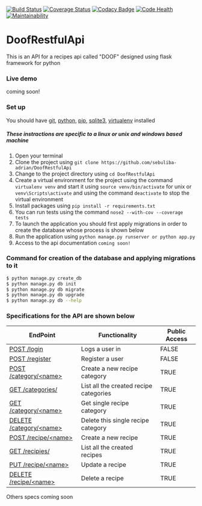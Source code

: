 [![Build Status](https://travis-ci.org/Sebuliba-Adrian/DoofRestfulApi.svg?branch=master)](https://travis-ci.org/Sebuliba-Adrian/DoofRestfulApi?branch=master)
[![Coverage Status](https://coveralls.io/repos/github/Sebuliba-Adrian/DoofRestfulApi/badge.svg?branch=master)](https://coveralls.io/github/Sebuliba-Adrian/DoofRestfulApi?branch=master)
[![Codacy Badge](https://api.codacy.com/project/badge/Grade/ed3fb4470ef140e68783a24de2d426ae)](https://www.codacy.com/app/Sebuliba-Adrian/DoofRestfulApi?utm_source=github.com&amp;utm_medium=referral&amp;utm_content=Sebuliba-Adrian/DoofRestfulApi&amp;utm_campaign=Badge_Grade)
[![Code Health](https://landscape.io/github/Sebuliba-Adrian/DoofRestfulApi/master/landscape.svg?style=flat)](https://landscape.io/github/Sebuliba-Adrian/DoofRestfulApi/master)
[![Maintainability](https://api.codeclimate.com/v1/badges/e2975d655ca0fb0fc8be/maintainability)](https://codeclimate.com/github/Sebuliba-Adrian/DoofRestfulApi/maintainability)

# DoofRestfulApi

This is an API for a recipes api called "DOOF" designed using flask framework for python

### Live demo
coming soon!

### Set up
You should have [git](https://git-scm.com/), [python](https://docs.python.org/), [pip](https://pypi.python.org/pypi/pip), [sqlite3](https://www.sqlite.org/), [virtualenv](https://virtualenv.pypa.io/en/stable/) installed
##### These instractions are specific to a linux or unix and windows based machine
1. Open your terminal
2. Clone the project using `git clone https://github.com/sebuliba-adrian/DoofRestfulApi`
3. Change to the project directory using `cd DoofRestfulApi`
4. Create a virtual environment for the project using the command `virtualenv venv` and start it using `source venv/bin/activate` for unix or `venv\Scripts\activate`  and using the command `deactivate` to stop the virtual environment
5. Install packages using `pip install -r requirements.txt`
6. You can run tests using the command `nose2 --with-cov --coverage tests`
7. To launch the application you should first apply migrations in order to create the database whose process is shown below
8. Run the application using `python manage.py runserver or python app.py`
10. Access to the api documentation  `coming soon!`



### Command for creation of the database and applying migrations to it

```sh
$ python manage.py create_db
$ python manage.py db init
$ python manage.py db migrate
$ python manage.py db upgrade
$ python manage.py db --help
```


### Specifications for the API are shown below

| EndPoint | Functionality | Public Access |
| -------- | ------------- | ------------- |
| [ POST /login ](#) | Logs a user in | FALSE |
| [ POST /register ](#) | Register a user | FALSE |
| [ POST /category/\<name> ](#) | Create a new recipe category | TRUE |
| [ GET /categories/ ](#) | List all the created recipe categories | TRUE |
| [ GET /category/\<name> ](#) | Get single recipe category | TRUE |
| [ DELETE /category/\<name> ](#) | Delete this single recipe category | TRUE |
| [ POST /recipe/\<name> ](#) | Create a new recipe | TRUE |
| [ GET /recipies/ ](#) | List all the created recipes | TRUE |
| [ PUT /recipe/\<name> ](#) | Update a recipe | TRUE |
| [ DELETE /recipe/\<name> ](#) | Delete a recipe | TRUE |

Others specs coming soon